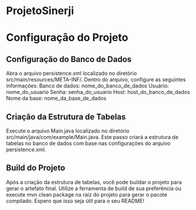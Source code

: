 # ProjetoSinerji
# Configuração do Projeto
## Configuração do Banco de Dados
Abra o arquivo persistence.xml localizado no diretório src/main/resources/META-INF/.
Dentro do arquivo, configure as seguintes informações:
Banco de dados: nome_do_banco_de_dados
Usuário: nome_do_usuario
Senha: senha_do_usuario
Host: host_do_banco_de_dados
Nome da base: nome_da_base_de_dados
## Criação da Estrutura de Tabelas
Execute o arquivo Main.java localizado no diretório src/main/java/com/example/Main.java.
Este passo criará a estrutura de tabelas no banco de dados com base nas configurações do arquivo persistence.xml.
## Build do Projeto
Após a criação da estrutura de tabelas, você pode buildar o projeto para gerar o artefato final.
Utilize a ferramenta de build de sua preferência ou execute mvn clean package na raiz do projeto para gerar o pacote compilado.
Espero que isso seja útil para o seu README!